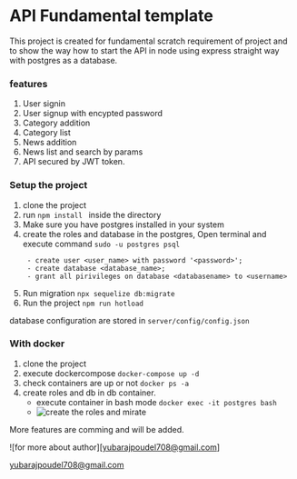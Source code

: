 API Fundamental template
=================

This project is created for fundamental scratch requirement of project and to show the way how to start the API in node using express straight way with postgres as a database.

### features
1. User signin
2. User signup with encypted password
3. Category addition 
4. Category list
5. News addition
6. News list and search by params
7. API secured by JWT token.

### Setup the project

1. clone the project
2. run ```npm install ``` inside the directory
3. Make sure you have postgres installed in your system
4. create the roles and database in the postgres, Open terminal and execute command ```sudo -u postgres psql ```
   ```
    - create user <user_name> with password '<password>';
    - create database <database_name>;
    - grant all pirivileges on database <databasename> to <username>
5. Run migration ``` npx sequelize db:migrate ```
6. Run the project ``` npm run hotload ```

database configuration are stored in ``` server/config/config.json ```

### With docker

1. clone the project
2. execute dockercompose  ``` docker-compose up -d ```
3. check containers are up or not  ``` docker ps -a ```
4. create roles and db in db container.
   - execute container in bash mode ``` docker exec -it postgres bash ```
   - ![create the roles and mirate](https://github.com/yubarajpoudel/APIDEMO/blob/master/db.png?raw=true)
      


More features are comming and will be added.

![for more about author][yubarajpoudel708@gmail.com]



yubarajpoudel708@gmail.com
